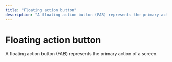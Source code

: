 ```yaml
---
title: "Floating action button"
description: "A floating action button (FAB) represents the primary action of a screen."
---
```


# Floating action button

A floating action button (FAB) represents the primary action of a screen.